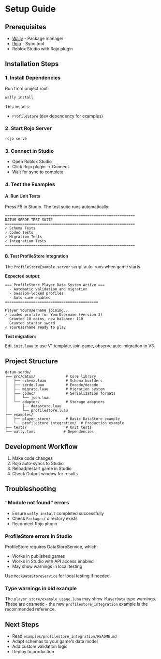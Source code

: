 # Setup Guide

## Prerequisites

- [Wally](https://github.com/UpliftGames/wally) - Package manager
- [Rojo](https://rojo.space/) - Sync tool
- Roblox Studio with Rojo plugin

## Installation Steps

### 1. Install Dependencies

Run from project root:

```bash
wally install
```

This installs:
- `ProfileStore` (dev dependency for examples)

### 2. Start Rojo Server

```bash
rojo serve
```

### 3. Connect in Studio

- Open Roblox Studio
- Click Rojo plugin → Connect
- Wait for sync to complete

### 4. Test the Examples

#### A. Run Unit Tests

Press F5 in Studio. The test suite runs automatically:

```
============================================================
DATUM-SERDE TEST SUITE
============================================================
✓ Schema Tests
✓ Codec Tests  
✓ Migration Tests
✓ Integration Tests
============================================================
```

#### B. Test ProfileStore Integration

The `ProfileStoreExample.server` script auto-runs when game starts.

**Expected output:**

```
=== ProfileStore Player Data System Active ===
  - Automatic validation and migration
  - Session-locked profiles
  - Auto-save enabled
===========================================

Player YourUsername joining...
✓ Loaded profile for YourUsername (version 3)
  Granted 10 coins, new balance: 110
  Granted starter sword
✓ YourUsername ready to play
```

**Test migration:**

Edit `init.luau` to use V1 template, join game, observe auto-migration to V3.

## Project Structure

```
datum-serde/
├── src/datum/              # Core library
│   ├── schema.luau         # Schema builders
│   ├── serde.luau          # Encode/decode
│   ├── migrate.luau        # Migration system
│   ├── codec/              # Serialization formats
│   │   └── json.luau
│   └── adapter/            # Storage adapters
│       ├── datastore.luau
│       └── profilestore.luau
├── examples/
│   ├── player_store/       # Basic DataStore example
│   └── profilestore_integration/  # Production example
├── tests/                  # Unit tests
└── wally.toml             # Dependencies
```

## Development Workflow

1. Make code changes
2. Rojo auto-syncs to Studio
3. Reload/restart game in Studio
4. Check Output window for results

## Troubleshooting

### "Module not found" errors

- Ensure `wally install` completed successfully
- Check `Packages/` directory exists
- Reconnect Rojo plugin

### ProfileStore errors in Studio

ProfileStore requires DataStoreService, which:
- Works in published games
- Works in Studio with API access enabled
- May show warnings in local testing

Use `MockDataStoreService` for local testing if needed.

### Type warnings in old example

The `player_store/example_usage.luau` may show `PlayerData` type warnings. These are cosmetic - the new `profilestore_integration` example is the recommended reference.

## Next Steps

- Read `examples/profilestore_integration/README.md`
- Adapt schemas to your game's data model
- Add custom validation logic
- Deploy to production
